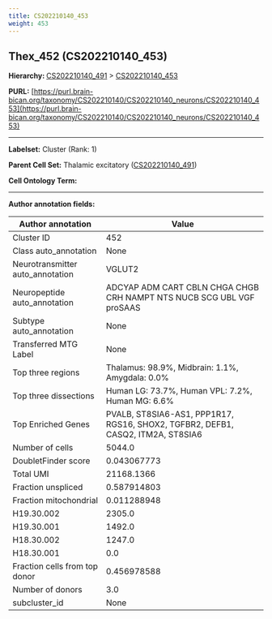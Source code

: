 ```yaml
---
title: CS202210140_453
weight: 453
---
```

## Thex_452 (CS202210140_453)
<b>Hierarchy: </b>
[CS202210140_491](../CS202210140_491) >
[CS202210140_453](../CS202210140_453)

**PURL:** [https://purl.brain-bican.org/taxonomy/CS202210140/CS202210140_neurons/CS202210140_453](https://purl.brain-bican.org/taxonomy/CS202210140/CS202210140_neurons/CS202210140_453)

---


**Labelset:** Cluster (Rank: 1)

**Parent Cell Set:** Thalamic excitatory ([CS202210140_491](../CS202210140_491))



**Cell Ontology Term:** 

[MARKER GENES.]: #


---

[TRANSFERRED ANNOTATIONS.]: #


[AUTHOR ANNOTATION FIELDS.]: #


**Author annotation fields:**

| Author annotation | Value |
|-------------------|-------|
|Cluster ID|452|
|Class auto_annotation|None|
|Neurotransmitter auto_annotation|VGLUT2|
|Neuropeptide auto_annotation|ADCYAP ADM CART CBLN CHGA CHGB CRH NAMPT NTS NUCB SCG UBL VGF proSAAS|
|Subtype auto_annotation|None|
|Transferred MTG Label|None|
|Top three regions|Thalamus: 98.9%, Midbrain: 1.1%, Amygdala: 0.0%|
|Top three dissections|Human LG: 73.7%, Human VPL: 7.2%, Human MG: 6.6%|
|Top Enriched Genes|PVALB, ST8SIA6-AS1, PPP1R17, RGS16, SHOX2, TGFBR2, DEFB1, CASQ2, ITM2A, ST8SIA6|
|Number of cells|5044.0|
|DoubletFinder score|0.043067773|
|Total UMI|21168.1366|
|Fraction unspliced|0.587914803|
|Fraction mitochondrial|0.011288948|
|H19.30.002|2305.0|
|H19.30.001|1492.0|
|H18.30.002|1247.0|
|H18.30.001|0.0|
|Fraction cells from top donor|0.456978588|
|Number of donors|3.0|
|subcluster_id|None|
